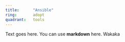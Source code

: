 ```yaml
---
title:      "Ansible"
ring:       adopt
quadrant:   tools
---
```


Text goes here. You can use **markdown** here. Wakaka